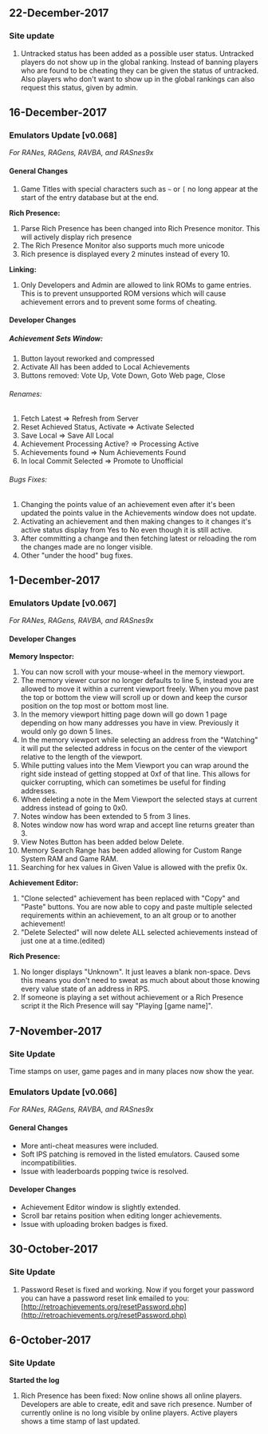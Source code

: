 ## 22-December-2017

### Site update
1. Untracked status has been added as a possible user status. Untracked players do not show up in the global ranking. Instead of banning players who are found to be cheating they can be given the status of untracked. Also players who don't want to show up in the global rankings can also request this status, given by admin.

## 16-December-2017

### Emulators Update [v0.068]
*For RANes, RAGens, RAVBA, and RASnes9x*   

#### General Changes 
1. Game Titles with special characters such as `~` or `[` no long appear at the start of the entry database but at the end.
 
**Rich Presence:**

1. Parse Rich Presence has been changed into Rich Presence monitor. This will actively display rich presence 
2. The Rich Presence Monitor also supports much more unicode 
3. Rich presence is displayed every 2 minutes instead of every 10. 

**Linking:** 

1. Only Developers and Admin are allowed to link ROMs to game entries. This is to prevent unsupported ROM versions which will cause achievement errors and to prevent some forms of cheating. 

#### Developer Changes 

##### Achievement Sets Window:
1. Button layout reworked and compressed 
2. Activate All has been added to Local Achievements 
3. Buttons removed: Vote Up, Vote Down, Goto Web page, Close 

###### Renames: 
1. Fetch Latest ⇒ Refresh from Server 
2. Reset Achieved Status, Activate ⇒ Activate Selected 
3. Save Local ⇒ Save All Local 
4. Achievement Processing Active? ⇒ Processing Active 
5. Achievements found ⇒ Num Achievements Found 
6. In local Commit Selected ⇒ Promote to Unofficial 

###### Bugs Fixes: 
1. Changing the points value of an achievement even after it's been updated the points value in the Achievements window does not update. 
2. Activating an achievement and then making changes to it changes it's active status display from Yes to No even though it is still active. 
3. After committing a change and then fetching latest or reloading the rom the changes made are no longer visible. 
4. Other "under the hood" bug fixes.

## 1-December-2017

### Emulators Update [v0.067]
*For RANes, RAGens, RAVBA, and RASnes9x*

#### Developer Changes 

**Memory Inspector:**

1. You can now scroll with your mouse-wheel in the memory viewport. 
2. The memory viewer cursor no longer defaults to line 5, instead you are allowed to move it within a current viewport freely. 
When you move past the top or bottom the view will scroll up or down and keep the cursor position on the top most or bottom most line. 
3. In the memory viewport hitting page down will go down 1 page depending on how many addresses you have in view. Previously it would only go down 5 lines. 
4. In the memory viewport while selecting an address from the "Watching" it will put the selected address in focus on the center of the viewport relative to the length of the viewport. 
5. While putting values into the Mem Viewport you can wrap around the right side instead of getting stopped at 0xf of that line. This allows for quicker corrupting, which can sometimes be useful for finding addresses. 
6. When deleting a note in the Mem Viewport the selected stays at current address instead of going to 0x0. 
7. Notes window has been extended to 5 from 3 lines. 
8. Notes window now has word wrap and accept line returns greater than 3. 
9. View Notes Button has been added below Delete. 
10. Memory Search Range has been added allowing for Custom Range System RAM and Game RAM. 
11. Searching for hex values in Given Value is allowed with the prefix 0x. 

**Achievement Editor:**

1. "Clone selected" achievement has been replaced with "Copy" and "Paste" buttons. 
You are now able to copy and paste multiple selected requirements within an achievement, to an alt group or to another achievement! 
2. "Delete Selected" will now delete ALL selected achievements instead of just one at a time.(edited) 

**Rich Presence:**

1. No longer displays "Unknown". It just leaves a blank non-space. Devs this means you don't need to sweat as much about about those knowing every value state of an address in RPS. 
2. If someone is playing a set without achievement or a Rich Presence script it the Rich Presence will say "Playing [game name]".


## 7-November-2017

### Site Update
Time stamps on user, game pages and in many places now show the year. 

### Emulators Update [v0.066] 
*For RANes, RAGens, RAVBA, and RASnes9x* 

#### General Changes 
- More anti-cheat measures were included. 
- Soft IPS patching is removed in the listed emulators. Caused some incompatibilities. 
- Issue with leaderboards popping twice is resolved. 

#### Developer Changes 
- Achievement Editor window is slightly extended. 
- Scroll bar retains position when editing longer achievements. 
- Issue with uploading broken badges is fixed. 


## 30-October-2017

### Site Update
1. Password Reset is fixed and working.
Now if you forget your password you can have a password reset link emailed to you: [http://retroachievements.org/resetPassword.php](http://retroachievements.org/resetPassword.php)


## 6-October-2017

### Site Update

**Started the log**

1. Rich Presence has been fixed: 
Now online shows all online players. Developers are able to create, edit and save rich presence. Number of currently online is no long visible by online players. Active players shows a time stamp of last updated.
